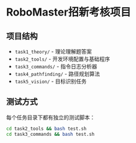 # RoboMaster招新考核项目

## 项目结构
- `task1_theory/` - 理论理解题答案
- `task2_tools/` - 开发环境配置与基础程序
- `task3_commands/` - 指令日志分析器
- `task4_pathfinding/` - 路径规划算法
- `task5_vision/` - 目标识别任务

## 测试方式
每个任务目录下都有独立的测试脚本：
```bash
cd task2_tools && bash test.sh
cd task3_commands && bash test.sh
